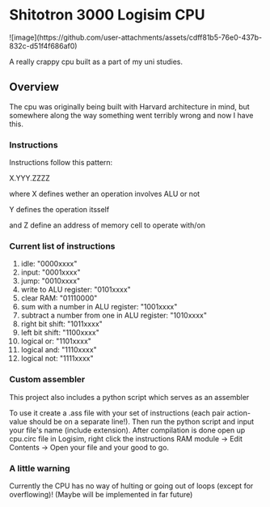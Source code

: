 <h1>Shitotron 3000 Logisim CPU</h1>
![image](https://github.com/user-attachments/assets/cdff81b5-76e0-437b-832c-d51f4f686af0)
<p>A really crappy cpu built as a part of my uni studies.</p>
<h2>Overview</h2>
<p>The cpu was originally being built with Harvard architecture in mind, but somewhere along the way something went terribly wrong and now I have this.</p>
<h3>Instructions</h3>
<p>Instructions follow this pattern:</p>
<p>X.YYY.ZZZZ</p>
<p>where X defines wether an operation involves ALU or not</p>
<p>Y defines the operation itsself</p>
<p>and Z define an address of memory cell to operate with/on</p>
<h3>Current list of instructions</h3>
<ol>
  <li>idle: "0000xxxx"</li>
  <li>input: "0001xxxx"</li>
  <li>jump: "0010xxxx"</li>
  <li>write to ALU register: "0101xxxx"</li>
  <li>clear RAM: "01110000"</li>
  <li>sum with a number in ALU register: "1001xxxx"</li>
  <li>subtract a number from one in ALU register: "1010xxxx"</li>
  <li>right bit shift: "1011xxxx"</li>
  <li>left bit shift: "1100xxxx"</li>
  <li>logical or: "1101xxxx"</li>
  <li>logical and: "1110xxxx"</li>
  <li>logical not: "1111xxxx"</li>
</ol>
<h3>Custom assembler</h3>
<p>This project also includes a python script which serves as an assembler</p>
<p>To use it create a .ass file with your set of instructions (each pair action-value should be on a separate line!). Then run the python script and input your file's name (include extension).
  After compilation is done open up cpu.circ file in Logisim, right click the instructions RAM module -> Edit Contents -> Open your file and your good to go.</p>
  <h3>A little warning</h3>
  <p>Currently the CPU has no way of hulting or going out of loops (except for overflowing)! (Maybe will be implemented in far future)</p>

